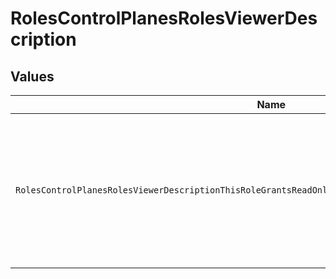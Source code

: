 # RolesControlPlanesRolesViewerDescription


## Values

| Name                                                                                                   | Value                                                                                                  |
| ------------------------------------------------------------------------------------------------------ | ------------------------------------------------------------------------------------------------------ |
| `RolesControlPlanesRolesViewerDescriptionThisRoleGrantsReadOnlyAccessToAllEntitiesWithinAControlPlane` | This role grants read only access to all entities within a control plane.                              |